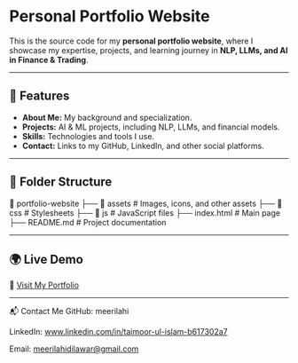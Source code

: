 # Personal Portfolio Website  

This is the source code for my **personal portfolio website**, where I showcase my expertise, projects, and learning journey in **NLP, LLMs, and AI in Finance & Trading**.  

---

## 🚀 Features  
- **About Me:** My background and specialization.  
- **Projects:** AI & ML projects, including NLP, LLMs, and financial models.  
- **Skills:** Technologies and tools I use.  
- **Contact:** Links to my GitHub, LinkedIn, and other social platforms.  

---

## 📂 Folder Structure  
📂 portfolio-website
├── 📂 assets # Images, icons, and other assets
├── 📂 css # Stylesheets
├── 📂 js # JavaScript files
├── index.html # Main page
├── README.md # Project documentation


---

## 🌍 Live Demo  
🔗 [Visit My Portfolio](https://taimoorulislam.com)  

---

📬 Contact Me
GitHub: meerilahi

LinkedIn: www.linkedin.com/in/taimoor-ul-islam-b617302a7

Email: meerilahidilawar@gmail.com


